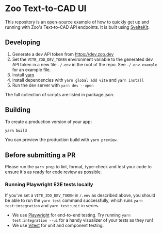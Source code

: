 # Zoo Text-to-CAD UI

This repository is an open-source example of how to quickly get up and running with Zoo's Text-to-CAD API endpoints. It is built using [SvelteKit](https://kit.svelte.dev/).

## Developing

1. Generate a dev API token from https://dev.zoo.dev
2. Set the `VITE_ZOO_DEV_TOKEN` environment variable to the generated dev API token in a new file `./.env` in the root of the repo. See `./.env.example` for an example file.
3. Install [yarn](https://yarnpkg.com/getting-started/install)
4. Install dependencies with `yarn global add vite` and `yarn install`
5. Run the dev server with `yarn dev --open`

The full collection of scripts are listed in package.json.

## Building

To create a production version of your app:

```bash
yarn build
```

You can preview the production build with `yarn preview`.

## Before submitting a PR

Please run the `yarn prep` to lint, format, type-check and test your code to ensure it's as ready for code review as possible.

### Running Playwright E2E tests locally

If you've set a `VITE_ZOO_DEV_TOKEN` in `/.env` as described above, you should be able to run the `yarn test` command successfully, which runs `yarn test:integration` and `yarn test:unit` in series.

- We use [Playwright](https://playwright.dev) for end-to-end testing. Try running `yarn test:integration --ui` for a handy visualizer of your tests as they run!
- We use [Vitest](https://vitest.dev) for unit and component testing.
